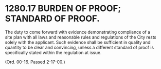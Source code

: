 1280.17 BURDEN OF PROOF; STANDARD OF PROOF.
===========================================

The duty to come forward with evidence demonstrating compliance of a
site plan with all laws and reasonable rules and regulations of the City
rests solely with the applicant. Such evidence shall be sufficient in
quality and quantity to be clear and convincing, unless a different
standard of proof is specifically stated within the regulation at issue.

(Ord. 00-16. Passed 2-17-00.)
